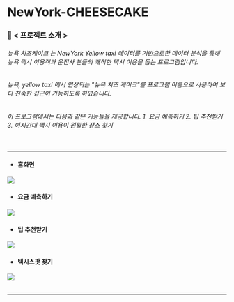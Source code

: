 # NewYork-CHEESECAKE <br/>
### 🧀 < 프로젝트 소개 > <br/>
###### 뉴욕 치즈케이크 는 NewYork Yellow taxi 데이터를 기반으로한 데이터 분석을 통해 뉴욕 택시 이용객과 운전사 분들의 쾌적한 택시 이용을 돕는 프로그램입니다. <br/> 
###### 뉴욕, yellow taxi 에서 연상되는 "뉴욕 치즈 케이크"를 프로그램 이름으로 사용하여 보다 친숙한 접근이 가능하도록 하였습니다. <br/>
###### 이 프로그램에서는 다음과 같은 기능들을 제공합니다. 1. 요금 예측하기 2. 팁 추천받기 3. 이시간대 택시 이용이 원활한 장소 찾기 <br/><br/>
<hr/>

+ #### 홈화면 <br/>
<img src="https://user-images.githubusercontent.com/47634717/103471768-613ab480-4dc7-11eb-950f-5832196cb387.png"/> <br/>

+ #### 요금 예측하기 <br/>
<img src="https://user-images.githubusercontent.com/47634717/103471769-61d34b00-4dc7-11eb-9135-0dbd9658f583.png"/><br/>

+ #### 팁 추천받기 <br/>
<img src="https://user-images.githubusercontent.com/47634717/103471772-64ce3b80-4dc7-11eb-9fda-3149888809a7.png"/><br/>

+ #### 택시스팟 찾기 <br/>
<img src="https://user-images.githubusercontent.com/47634717/103471773-65ff6880-4dc7-11eb-9989-dfa22fea9571.png"/><br/><br/>
<hr/>
